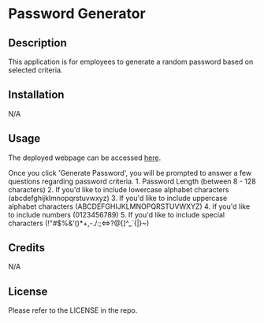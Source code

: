 # Password Generator

## Description

This application is for employees to generate a random password based on selected criteria.

## Installation

N/A

## Usage

The deployed webpage can be accessed [here]().

Once you click 'Generate Password', you will be prompted to answer a few questions regarding password criteria. 
    1. Password Length (between 8 - 128 characters)
    2. If you'd like to include lowercase alphabet characters (abcdefghijklmnopqrstuvwxyz)
    3. If you'd like to include uppercase alphabet characters (ABCDEFGHIJKLMNOPQRSTUVWXYZ)
    4. If you'd like to include numbers (0123456789)
    5. If you'd like to include special characters (!"#$%&'()*+,-./:;<=>?@[\]^_`{|}~)

## Credits

N/A

## License

Please refer to the LICENSE in the repo.
